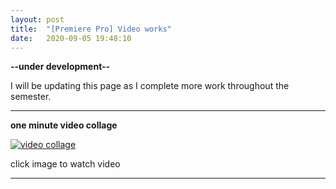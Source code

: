 ```yaml
---
layout: post
title:  "[Premiere Pro] Video works"
date:   2020-09-05 19:48:10
---
```

**--under development--**

I will be updating this page as I complete more work throughout the semester.

-----------------------------------------------------------

**one minute video collage**

[![video collage](https://media.giphy.com/media/TLCWrI3T1CUCgeCEQN/giphy.gif)](https://youtu.be/cw_o9cyiajI)

click image to watch video

-----------------------------------------------------------

